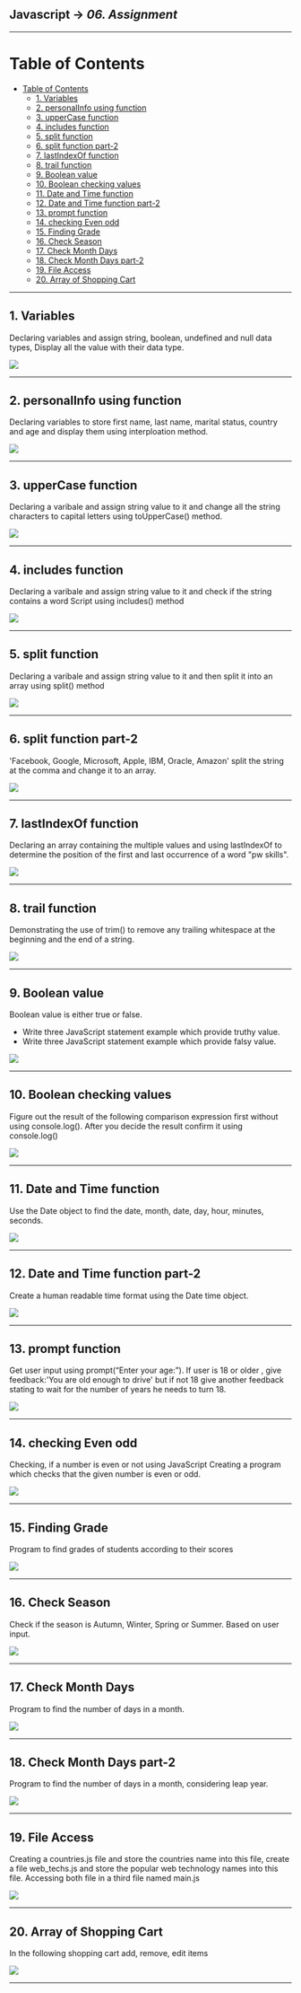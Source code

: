 ## Javascript -> <em>06. Assignment</em> 

<hr/>

# Table of Contents
- [Table of Contents](#table-of-contents)
  - [1. Variables](#1-variables)
  - [2. personalInfo using function](#2-personalinfo-using-function)
  - [3. upperCase function](#3-uppercase-function)
  - [4. includes function](#4-includes-function)
  - [5. split function](#5-split-function)
  - [6. split function part-2](#6-split-function-part-2)
  - [7. lastIndexOf function](#7-lastindexof-function)
  - [8. trail function](#8-trail-function)
  - [9. Boolean value](#9-boolean-value)
  - [10. Boolean checking values](#10-boolean-checking-values)
  - [11. Date and Time function](#11-date-and-time-function)
  - [12. Date and Time function part-2](#12-date-and-time-function-part-2)
  - [13. prompt function](#13-prompt-function)
  - [14. checking Even odd](#14-checking-even-odd)
  - [15. Finding Grade](#15-finding-grade)
  - [16. Check Season](#16-check-season)
  - [17. Check Month Days](#17-check-month-days)
  - [18. Check Month Days part-2](#18-check-month-days-part-2)
  - [19. File Access](#19-file-access)
  - [20. Array of Shopping Cart](#20-array-of-shopping-cart)

<hr/>

## 1. Variables

Declaring variables and assign string, boolean, undefined and null data types, Display all the value with their data type.

![](./00.Output/01.Variable.png)

<hr/>

## 2. personalInfo using function

Declaring variables to store first name, last name, marital status, country and age and display them using interploation method.

![](./00.Output/02.personalInfo.png)

<hr/>

## 3. upperCase function

Declaring a varibale and assign string value to it and change all the string characters to capital letters using toUpperCase() method.

![](./00.Output/03.upperCase.png)

<hr/>

## 4. includes function

Declaring a varibale and assign string value to it and check if the string contains a word Script using includes() method

![](./00.Output/04.includes.png)

<hr/>

## 5. split function

Declaring a varibale and assign string value to it and then split it into an array using split() method

![](./00.Output/05.split.png)

<hr/>

## 6. split function part-2

'Facebook, Google, Microsoft, Apple, IBM, Oracle, Amazon' split the string at the comma and change it to an array.

![](./00.Output/06.split2.png)

<hr/>

## 7. lastIndexOf function

Declaring an array containing the multiple values and using lastIndexOf to determine the position of the first and last occurrence of a word "pw skills".

![](./00.Output/07.lastIndexOf.png)

<hr/>

## 8. trail function

Demonstrating the use of trim() to remove any trailing whitespace at the beginning and the end of a string.

![](./00.Output/08.trail.png)

<hr/>

## 9. Boolean value

Boolean value is either true or false.
  - Write three JavaScript statement example which provide truthy value.
  - Write three JavaScript statement example which provide falsy value.

![](./00.Output/09.boolean.png)

<hr/>

## 10. Boolean checking values

Figure out the result of the following comparison expression first without using console.log(). After you decide the result confirm it using console.log()

![](./00.Output/10.booleanCheck.png)

<hr/>

## 11. Date and Time function

Use the Date object to find the date, month, date, day, hour, minutes, seconds.

![](./00.Output/11.dateTime.png)

<hr/>

## 12. Date and Time function part-2

Create a human readable time format using the Date time object.

![](./00.Output/12.dateTime2.png)

<hr/>

## 13. prompt function

Get user input using prompt(“Enter your age:”). If user is 18 or older , give feedback:'You are old enough to drive' but if not 18 give another feedback stating to wait for the number of years he needs to turn 18.

![](./00.Output/13.prompt.jpg)

<hr/>

## 14. checking Even odd

Checking, if a number is even or not using JavaScript Creating a program which checks that the given number is even or odd.

![](./00.Output/14.evenOdd.png)

<hr/>

## 15. Finding Grade

Program to find grades of students according to their scores

![](./00.Output/15.findGrade.png)

<hr/>

## 16. Check Season

Check if the season is Autumn, Winter, Spring or Summer. Based on user input.

![](./00.Output/16.checkSeason.png)

<hr/>

## 17. Check Month Days

Program to find the number of days in a month.

![](./00.Output/17.monthDays.png)

<hr/>

## 18. Check Month Days part-2

Program to find the number of days in a month, considering leap year.

![](./00.Output/18.monthDays2.png)

<hr/>

## 19. File Access

Creating a countries.js file and store the countries name into this file, create a file web_techs.js and store the popular web technology names into this file. Accessing both file in a third file named main.js

![](./00.Output/19.fileAccess.png)

<hr/>

## 20. Array of Shopping Cart

In the following shopping cart add, remove, edit items

![](./00.Output/20.shoppingCart.png)

<hr/>





